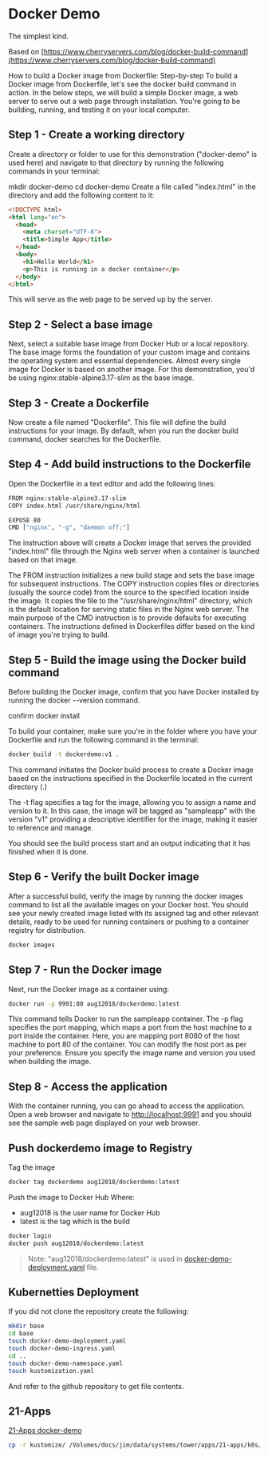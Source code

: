 # Docker Demo

The simplest kind.

Based on [https://www.cherryservers.com/blog/docker-build-command](https://www.cherryservers.com/blog/docker-build-command)

How to build a Docker image from Dockerfile: Step-by-step
To build a Docker image from Dockerfile, let's see the docker build command in action. In the below steps, we will build a simple Docker image, a web server to serve out a web page through installation. You're going to be building, running, and testing it on your local computer.

## Step 1 - Create a working directory

Create a directory or folder to use for this demonstration ("docker-demo" is used here) and navigate to that directory by running the following commands in your terminal:

mkdir docker-demo
cd docker-demo
Create a file called "index.html" in the directory and add the following content to it:

``` html
<!DOCTYPE html>
<html lang="en">
  <head>
    <meta charset="UTF-8">
    <title>Simple App</title>
  </head>
  <body>
    <h1>Hello World</h1>
    <p>This is running in a docker container</p>
  </body>
</html>
```

This will serve as the web page to be served up by the server.

## Step 2 - Select a base image

Next, select a suitable base image from Docker Hub or a local repository. The base image forms the foundation of your custom image and contains the operating system and essential dependencies. Almost every single image for Docker is based on another image. For this demonstration, you'd be using nginx:stable-alpine3.17-slim as the base image.

## Step 3 - Create a Dockerfile

Now create a file named "Dockerfile". This file will define the build instructions for your image. By default, when you run the docker build command, docker searches for the Dockerfile.

## Step 4 - Add build instructions to the Dockerfile

Open the Dockerfile in a text editor and add the following lines:

``` bash
FROM nginx:stable-alpine3.17-slim
COPY index.html /usr/share/nginx/html

EXPOSE 80 
CMD ["nginx", "-g", "daemon off;"]
```

The instruction above will create a Docker image that serves the provided "index.html" file through the Nginx web server when a container is launched based on that image.

The FROM instruction initializes a new build stage and sets the base image for subsequent instructions. The COPY instruction copies files or directories (usually the source code) from the source to the specified location inside the image. It copies the file to the "/usr/share/nginx/html" directory, which is the default location for serving static files in the Nginx web server. The main purpose of the CMD instruction is to provide defaults for executing containers. The instructions defined in Dockerfiles differ based on the kind of image you're trying to build.

## Step 5 - Build the image using the Docker build command

Before building the Docker image, confirm that you have Docker installed by running the docker --version command.

confirm docker install

To build your container, make sure you're in the folder where you have your Dockerfile and run the following command in the terminal:

``` bash
docker build -t dockerdemo:v1 .
```

This command initiates the Docker build process to create a Docker image based on the instructions specified in the Dockerfile located in the current directory (.)

The -t flag specifies a tag for the image, allowing you to assign a name and version to it. In this case, the image will be tagged as "sampleapp" with the version "v1" providing a descriptive identifier for the image, making it easier to reference and manage.

You should see the build process start and an output indicating that it has finished when it is done.

## Step 6 - Verify the built Docker image

After a successful build, verify the image by running the docker images command to list all the available images on your Docker host. You should see your newly created image listed with its assigned tag and other relevant details, ready to be used for running containers or pushing to a container registry for distribution.

``` bash
docker images
```

## Step 7 - Run the Docker image

Next, run the Docker image as a container using:

``` bash
docker run -p 9991:80 aug12018/dockerdemo:latest
```

This command tells Docker to run the sampleapp container. The -p flag specifies the port mapping, which maps a port from the host machine to a port inside the container. Here, you are mapping port 8080 of the host machine to port 80 of the container. You can modify the host port as per your preference. Ensure you specify the image name and version you used when building the image.

## Step 8 - Access the application

With the container running, you can go ahead to access the application. Open a web browser and navigate to <http://localhost:9991> and you should see the sample web page displayed on your web browser.

## Push dockerdemo image to Registry

Tag the image

``` bash
docker tag dockerdemo aug12018/dockerdemo:latest
```

Push the image to Docker Hub
Where:

- aug12018 is the user name for Docker Hub
- latest is the tag which is the build

``` bash
docker login
docker push aug12018/dockerdemo:latest
```

> Note: "aug12018/dockerdemo:latest" is used in [docker-demo-deployment.yaml](./base/docker-demo-deployment.yaml) file.

## Kubernetties Deployment

If you did not clone the repository create the following:

``` bash
mkdir base
cd base
touch docker-demo-deployment.yaml
touch docker-demo-ingress.yaml
cd ..
touch docker-demo-namespace.yaml
touch kustomization.yaml
```

And refer to the github repository to get file contents.

## 21-Apps

[21-Apps docker-demo](https://github.com/jwilleke/21-apps/tree/master/k8s/apps/docker-demo)

``` bash
cp -r kustomize/ /Volumes/docs/jim/data/systems/tower/apps/21-apps/k8s/apps/docker-demo/
```
